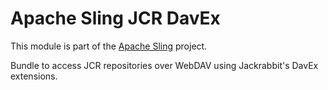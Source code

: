 # Apache Sling JCR DavEx

This module is part of the [Apache Sling](https://sling.apache.org) project.

Bundle to access JCR repositories over WebDAV using Jackrabbit's DavEx extensions.
